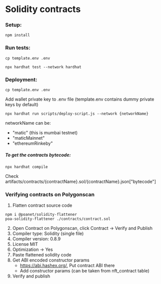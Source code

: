 
# Solidity contracts

### Setup:
```
npm install
```

### Run tests:
```
cp template.env .env
```
```
npx hardhat test --network hardhat
```

### Deployment:
```
cp template.env .env
```
Add wallet private key to .env file (template.env contains dummy private keys by default)
```
npx hardhat run scripts/deploy-script.js --network {networkName}
```
networkName can be:
- "matic" (this is mumbai testnet)
- "maticMainnet" 
- "ethereumRinkeby"

##### To get the contracts bytecode:
```
npx hardhat compile
```
Check artifacts/contracts/{contractName}.sol/{contractName}.json["bytecode"]


### Verifying contracts on Polygonscan

1) Flatten contract source code
```
npm i @poanet/solidity-flattener
poa-solidity-flattener ./contracts/contract.sol
```
2) Open Contract on Polygonscan, click Contract -> Verify and Publish
3) Compiler type: Solidity (single file)
4) Compiler version: 0.8.9
5) License MIT
6) Optimization -> Yes
7) Paste flattened solidity code
8) Get ABI encoded constructor params
    - https://abi.hashex.org/, Put contract ABI there
    - Add constructor params (can be taken from nft_contract table)
9) Verify and publish    

